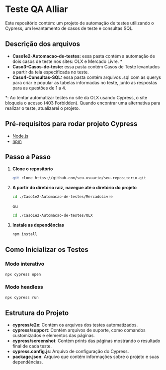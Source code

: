 # Teste QA Alliar

Este repositório contém: um projeto de automação de testes utilizando o Cypress, um levantamento de casos de teste e consultas SQL.

## Descrição dos arquivos

- **Caso1e2-Automacao-de-testes:** essa pasta contém a automação de dois casos de teste nos sites: OLX e Mercado Livre. *
- **Caso3-Casos-de-teste:** essa pasta contém Casos de Teste levantados a partir da tela especificada no teste.
- **Caso4-Consultas-SQL:** essa pasta contém arquivos .sql com as querys para criar e popular as tabelas informadas no teste, junto às respostas para as questões de 1 a 4.

*: Ao tentar automatizar testes no site da OLX usando Cypress, o site bloqueia o acesso (403 Forbidden). Quando encontrar uma alternativa para realizar o teste, atualizarei o projeto.

## Pré-requisitos para rodar projeto Cypress

- [Node.js](https://nodejs.org/)
- [npm](https://www.npmjs.com/)

## Passo a Passo

1. **Clone o repositório**
   ```bash
   git clone https://github.com/seu-usuario/seu-repositorio.git
   ```

2. **A partir do diretório raiz, navegue até o diretório do projeto**
   ```bash
   cd ./Caso1e2-Automacao-de-testes/MercadoLivre
   ```
   ou
    ```bash
   cd ./Caso1e2-Automacao-de-testes/OLX
   ```

4. **Instale as dependências**
    ```bash
   npm install
   ```

## Como Inicializar os Testes

### Modo interativo
```bash
npx cypress open
```

### Modo headless
```bash
npx cypress run
```

## Estrutura do Projeto

- **cypress/e2e**: Contém os arquivos dos testes automatizados.
- **cypress/support**: Contém arquivos de suporte, como comandos customizados e elementos das páginas.
- **cypress/screenshot**: Contém prints das páginas mostrando o resultado final de cada teste.
- **cypress.config.js**: Arquivo de configuração do Cypress.
- **package.json**: Arquivo que contém informações sobre o projeto e suas dependências.
